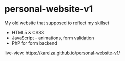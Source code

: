 # personal-website-v1

My old website that supposed to reflect my skillset
- HTML5 & CSS3
- JavaScript - animations, form validation
- PhP for form backend

live-view: https://karelza.github.io/personal-website-v1/
